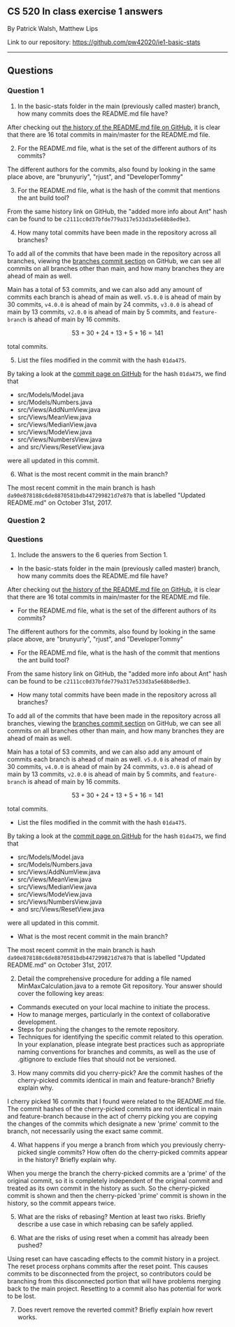 ## CS 520 In class exercise 1 answers
By Patrick Walsh, Matthew Lips

Link to our repository: https://github.com/pw42020/ie1-basic-stats

---
## Questions
### Question 1
1. In the basic-stats folder in the main (previously called master) branch, how many commits does the README.md file have?

After checking out [the history of the README.md file on GitHub](https://github.com/pw42020/ie1-basic-stats/commits/master/README.md), it is clear that there are 16 total commits in main/master for the README.md file.

2. For the README.md file, what is the set of the different authors of its commits?

The different authors for the commits, also found by looking in the same place above, are "brunyuriy", "rjust", and "DeveloperTommy"

3. For the README.md file, what is the hash of the commit that mentions the ant build tool?

From the same history link on GitHub, the "added more info about Ant" hash can be found to be `c2111cc0d37bfde779a317e533d3a5e68b8ed9e3`.

4. How many total commits have been made in the repository across all branches?

To add all of the commits that have been made in the repository across all branches, viewing the [branches commit section](https://github.com/LASER-UMASS/basic-stats/branches/all) on GitHub, we can see all commits on all branches other than main, and how many branches they are ahead of main as well.

Main has a total of 53 commits, and we can also add any amount of commits each branch is ahead of main as well. `v5.0.0` is ahead of main by 30 commits, `v4.0.0` is ahead of main by 24 commits, `v3.0.0` is ahead of main by 13 commits, `v2.0.0` is ahead of main by 5 commits, and `feature-branch` is ahead of main by 16 commits.

$$53+30+24+13+5+16 = 141$$

total commits.

5. List the files modified in the commit with the hash `01da475`.

By taking a look at the [commit page on GitHub](https://github.com/LASER-UMASS/basic-stats/commit/01da475b0395fa18b773e68b93721dae4caf651b) for the hash `01da475`, we find that
- src/Models/Model.java
- src/Models/Numbers.java
- src/Views/AddNumView.java
- src/Views/MeanView.java
- src/Views/MedianView.java
- src/Views/ModeView.java
- src/Views/NumbersView.java
- and src/Views/ResetView.java

were all updated in this commit.

6. What is the most recent commit in the main branch?

The most recent commit in the main branch is hash `da90e878188c6de8870581bdb447299821d7e87b` that is labelled "Updated README.md" on October 31st, 2017.

### Question 2

### Questions

1. Include the answers to the 6 queries from Section 1.

- In the basic-stats folder in the main (previously called master) branch, how many commits does the README.md file have?

After checking out [the history of the README.md file on GitHub](https://github.com/pw42020/ie1-basic-stats/commits/master/README.md), it is clear that there are 16 total commits in main/master for the README.md file.

- For the README.md file, what is the set of the different authors of its commits?

The different authors for the commits, also found by looking in the same place above, are "brunyuriy", "rjust", and "DeveloperTommy"

- For the README.md file, what is the hash of the commit that mentions the ant build tool?

From the same history link on GitHub, the "added more info about Ant" hash can be found to be `c2111cc0d37bfde779a317e533d3a5e68b8ed9e3`.

- How many total commits have been made in the repository across all branches?

To add all of the commits that have been made in the repository across all branches, viewing the [branches commit section](https://github.com/LASER-UMASS/basic-stats/branches/all) on GitHub, we can see all commits on all branches other than main, and how many branches they are ahead of main as well.

Main has a total of 53 commits, and we can also add any amount of commits each branch is ahead of main as well. `v5.0.0` is ahead of main by 30 commits, `v4.0.0` is ahead of main by 24 commits, `v3.0.0` is ahead of main by 13 commits, `v2.0.0` is ahead of main by 5 commits, and `feature-branch` is ahead of main by 16 commits.

$$53+30+24+13+5+16 = 141$$

total commits.

- List the files modified in the commit with the hash `01da475`.

By taking a look at the [commit page on GitHub](https://github.com/LASER-UMASS/basic-stats/commit/01da475b0395fa18b773e68b93721dae4caf651b) for the hash `01da475`, we find that
- src/Models/Model.java
- src/Models/Numbers.java
- src/Views/AddNumView.java
- src/Views/MeanView.java
- src/Views/MedianView.java
- src/Views/ModeView.java
- src/Views/NumbersView.java
- and src/Views/ResetView.java

were all updated in this commit.

- What is the most recent commit in the main branch?

The most recent commit in the main branch is hash `da90e878188c6de8870581bdb447299821d7e87b` that is labelled "Updated README.md" on October 31st, 2017.

2. Detail the comprehensive procedure for adding a file named MinMaxCalculation.java to a remote Git repository. Your answer should cover the following key areas:
- Commands executed on your local machine to initiate the process.
- How to manage merges, particularly in the context of collaborative development.
- Steps for pushing the changes to the remote repository.
- Techniques for identifying the specific commit related to this operation.
In your explanation, please integrate best practices such as appropriate naming conventions for branches
and commits, as well as the use of .gitignore to exclude files that should not be versioned.


3. How many commits did you cherry-pick? Are the commit hashes of the cherry-picked commits identical in main and feature-branch? Briefly explain why.

I cherry picked 16 commits that I found were related to the README.md file. The commit hashes of the cherry-picked commits are not identical in main and feature-branch because in the act of cherry picking you are copying the changes of the commits which designate a new 'prime' commit to the branch, not necessarily using the exact same commit.


4. What happens if you merge a branch from which you previously cherry-picked single commits? How often do the cherry-picked commits appear in the history? Briefly explain why.

When you merge the branch the cherry-picked commits are a 'prime' of the original commit, so it is completely independent of the original commit and treated as its own commit in the history as such. So the cherry-picked commit is shown and then the cherry-picked 'prime' commit is shown in the history, so the commit appears twice.


5. What are the risks of rebasing? Mention at least two risks. Briefly describe a use case in which rebasing
can be safely applied.


6. What are the risks of using reset when a commit has already been pushed?

Using reset can have cascading effects to the commit history in a project. The reset process orphans commits after the reset point. This causes commits to be disconnected from the project, so contributors could be branching from this disconnected portion that will have problems merging back to the main project. Resetting to a commit also has potential for work to be lost.


7. Does revert remove the reverted commit? Briefly explain how revert works.
